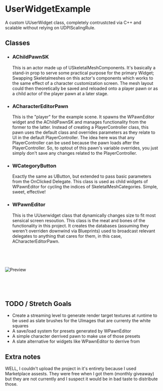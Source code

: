 # UserWidgetExample
A custom UUserWidget class, completely contrustcted via C++ and scalable without relying on UDPIScalingRule.

## 

## Classes
- ### AChildPawnSK
     This is an actor made up of USkeletalMeshComponents. It's basically a stand-in prop to serve some practical purpose for the primary Widget; Swapping Skeletalmeshes on this actor's components which works to the same effect of a character customization screen. The mesh layout could then theoretically be saved and reloaded onto a player pawn or as a child actor of the player pawn at a later stage.
- ### ACharacterEditorPawn
     This is the "player" for the example scene. It spawns the WPawnEditor widget and the AChildPawnSK and manages functionality from the former to the latter. Instead of creating a PlayerController class, this pawn uses the default class and overrides parameters as they relate to UI in the default PlayerController. The idea here was that any PlayerController can be used because the pawn loads after the PlayerController. So, to optout of this pawn's variable overrides, you just simply don't save any changes related to the PlayerController.
- ### WCategoryButton
     Exactly the same as UButton, but extended to pass basic parameters from the OnClicked Delegate. This class is used as child widgets of WPawnEditor for cycling the indices of SkeletalMeshCategories. Simple, sweet, effective!
- ### WPawnEditor
     This is the UUserwidget class that dynamically changes size to fit most sensical screen resoution. This class is the meat and bones of the functionality in this project. It creates the databases (assuming they weren't overriden downwind via Blueprints) used to broadcast relevant delegates to anything that cares for them, in this case, ACharacterEditorPawn.
&nbsp;

&nbsp;

&nbsp;

![Preview](https://github.com/VinnNo/UserWidgetExample/blob/main/Examples/GifExample1.gif)
&nbsp;

&nbsp;

&nbsp;


## TODO / Stretch Goals
- Create a streaming level to generate render target textures at runtime to be used as slate brushes for the UImages that are currenty the white squares
- A save/load system for presets generated by WPawnEditor
- A simple character derrived pawn to make use of those presets
- A slate alternative for widgets like WPawnEditor to derrive from

## Extra notes
WELL, I couldn't upload the project in it's entirety because I used Marketplace assests. They were free when I got them (monthly giveaway) but they are not currently and I suspect it would be in bad taste to distribute those.
